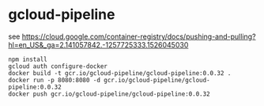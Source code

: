 # gcloud-pipeline

see https://cloud.google.com/container-registry/docs/pushing-and-pulling?hl=en_US&_ga=2.141057842.-1257725333.1526045030

```
npm install 
gcloud auth configure-docker
docker build -t gcr.io/gcloud-pipeline/gcloud-pipeline:0.0.32 .   
docker run -p 8080:8080 -d gcr.io/gcloud-pipeline/gcloud-pipeline:0.0.32
docker push gcr.io/gcloud-pipeline/gcloud-pipeline:0.0.32